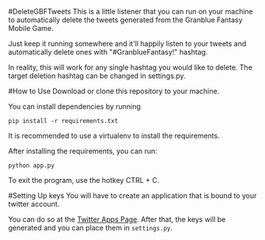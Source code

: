 #DeleteGBFTweets
This is a little listener that you can run on your machine to automatically delete the tweets generated from the Granblue Fantasy Mobile Game.

Just keep it running somewhere and it'll happily listen to your tweets and automatically delete ones with "#GranblueFantasy!" hashtag.

In reality, this will work for any single hashtag you would like to delete. The target deletion hashtag can be changed in settings.py.

#How to Use
Download or clone this repository to your machine.

You can install dependencies by running
```
pip install -r requirements.txt
```

It is recommended to use a virtualenv to install the requirements.

After installing the requirements, you can run:

```
python app.py
```

To exit the program, use the hotkey CTRL + C.

#Setting Up keys
You will have to create an application that is bound to your twitter account.

You can do so at the [Twitter Apps Page](https://apps.twitter.com).
After that, the keys will be generated and you can place them in `settings.py`.
